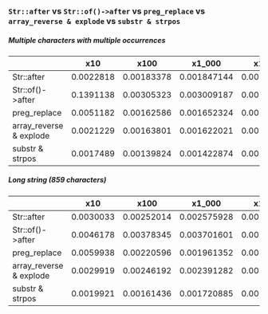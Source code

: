 ### `Str::after` vs `Str::of()->after` vs `preg_replace` vs `array_reverse & explode` vs `substr & strpos`

##### Multiple characters with multiple occurrences

|                         |       x10 |       x100 |      x1_000 |      x10_000 |           x100_000 |         x1_000_000 |
|-------------------------|-----------|------------|-------------|--------------|--------------------|--------------------|
|              Str::after | 0.0022818 | 0.00183378 | 0.001847144 | 0.0018508417 |      0.00186905165 | 0.0018524055339992 |
|        Str::of()->after | 0.1391138 | 0.00305323 | 0.003009187 | 0.0030309991 | 0.0030653606999999 | 0.0031201609539991 |
|            preg_replace | 0.0051182 | 0.00162586 | 0.001652324 | 0.0016721112 |      0.00172856242 | 0.0017500987979991 |
| array_reverse & explode | 0.0021229 | 0.00163801 | 0.001622021 | 0.0016584265 |       0.0017422253 | 0.0018278395949993 |
|         substr & strpos | 0.0017489 | 0.00139824 | 0.001422874 | 0.0014190365 |      0.00149630361 | 0.0014833295880006 |

##### Long string (859 characters)

|                         |       x10 |       x100 |      x1_000 |      x10_000 |           x100_000 |         x1_000_000 |
|-------------------------|-----------|------------|-------------|--------------|--------------------|--------------------|
|              Str::after | 0.0030033 | 0.00252014 | 0.002575928 | 0.0026240305 | 0.0026046819999999 | 0.0026021142099999 |
|        Str::of()->after | 0.0046178 | 0.00378345 | 0.003701601 | 0.0038087866 | 0.0038497584799999 | 0.0039296345679999 |
|            preg_replace | 0.0059938 | 0.00220596 | 0.001961352 |  0.002040093 |      0.00222848192 | 0.0021314143479994 |
| array_reverse & explode | 0.0029919 | 0.00246192 | 0.002391282 | 0.0025822226 |      0.00265355535 | 0.0025419563229997 |
|         substr & strpos | 0.0019921 | 0.00161436 | 0.001720885 | 0.0017293813 |      0.00176743517 | 0.0017522039069991 |
